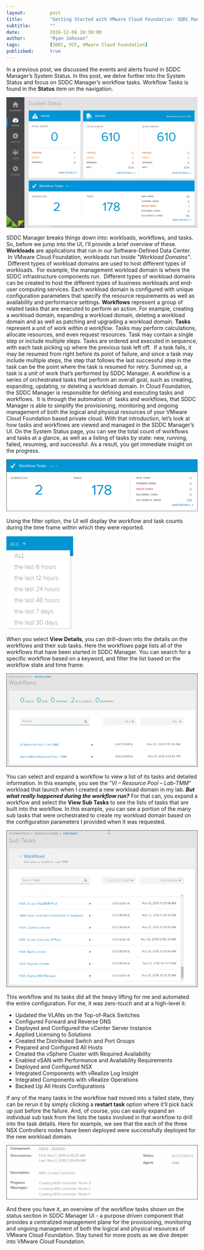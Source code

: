 ```yaml
---
layout:         post
title:          "Getting Started with VMware Cloud Foundation: SDDC Manager’s Workflow Tasks"
subtitle:       ""
date:           2016-12-06 10:30:00
author:         "Ryan Johnson"
tags:           [SDDC, VCF, VMware Cloud Foundation]
published:      true
---
```


In a previous post, we discussed the events and alerts found in SDDC Manager’s System Status. In this post, we delve further into the System Status and focus on SDDC Manager’s workflow tasks. Workflow Tasks is found in the **Status** item on the navigation.

![vcf-system-status](/images/post-vcf-system-status.png)

SDDC Manager breaks things down into: workloads, workflows, and tasks. So, before we jump into the UI, I’ll provide a brief overview of these. **Workloads** are applications that run in our Software-Defined Data Center.  In VMware Cloud Foundation, workloads run inside _"Workload Domains"_.  Different types of workload domains are used to host different types of workloads.  For example, the management workload domain is where the SDDC infrastructure components run.  Different types of workload domains can be created to host the different types of business workloads and end-user computing services. Each workload domain is configured with unique configuration parameters that specify the resource requirements as well as availability and performance settings. **Workflows** represent a group of related tasks that are executed to perform an action. For example, creating a workload domain, expanding a workload domain, deleting a workload domain and as well as patching and upgrading a workload domain. **Tasks** represent a unit of work _within a workflow_. Tasks may perform calculations, allocate resources, and even request resources. Task may contain a single step or include multiple steps. Tasks are ordered and executed in sequence, with each task picking up where the previous task left off.  If a task fails, it may be resumed from right before its point of failure, and since a task may include multiple steps, the step that follows the last successful step in the task can be the point where the task is resumed for retry. Summed up, a task is a unit of work that’s performed by SDDC Manager. A workflow is a series of orchestrated tasks that perform an overall goal, such as creating, expanding, updating, or deleting a workload domain. In Cloud Foundation, the SDDC Manager is responsible for defining and executing tasks and workflows.  It is through the automation of  tasks and workflows, that SDDC Manager is able to simplify the provisioning, monitoring and ongoing management of both the logical and physical resources of your VMware Cloud Foundation based private cloud. With that introduction, let’s look at how tasks and workflows are viewed and managed in the SDDC Manager’s UI. On the System Status page, you can see the total count of workflows and tasks at a glance, as well as a listing of tasks by state: new, running, failed, resuming, and successful. As a result, you get immediate insight on the progress.

![vcf-workflow-tasks](/images/post-vcf-workflow-tasks.png)

Using the filter option, the UI will display the workflow and task counts during the time frame within which they were reported.

![vcf-filter](/images/post-vcf-filter.png)

When you select **View Details**, you can drill-down into the details on the workflows and their sub tasks. Here the workflows page lists all of the workflows that have been started in SDDC Manager. You can search for a specific workflow based on a keyword, and filter the list based on the workflow state and time frame.

![vcf-workflows](/images/post-vcf-workflows.png)

You can select and expand a workflow to view a list of its tasks and detailed information. In this example, you see the “_VI – Resource Pool – Lab-TMM_” workload that launch when I created a new workload domain in my lab. _**But what really happened during the workflow run?**_ For that can, you expand a workflow and select the **View Sub Tasks** to see the lists of tasks that are built into the workflow. In this example, you can see a portion of the many sub tasks that were orchestrated to create my workload domain based on the configuration parameters I provided when it was requested.

![vcf-sub-tasks](/images/post-vcf-sub-tasks.png)

This workflow and its tasks did all the heavy lifting for me and automated the entire configuration. For me, it was zero-touch and at a high-level it:

*   Updated the VLANs on the Top-of-Rack Switches
*   Configured Forward and Reverse DNS
*   Deployed and Configured the vCenter Server Instance
*   Applied Licensing to Solutions
*   Created the Distributed Switch and Port Groups
*   Prepared and Configured All Hosts
*   Created the vSphere Cluster with Required Availability
*   Enabled vSAN with Performance and Availability Requirements
*   Deployed and Configured NSX
*   Integrated Components with vRealize Log Insight
*   Integrated Components with vRealize Operations
*   Backed Up All Hosts Configurations

If any of the many tasks in the workflow had moved into a failed state, they can be rerun it by simply clicking a **restart task** option where it’ll pick back up just before the failure. And, of course, you can easily expand an individual sub task from the lists the tasks involved in that workflow to drill into the task details. Here for example, we see that the each of the three NSX Controllers nodes have been deployed were successfully deployed for the new workload domain.

![vcf-sub-task-nsxc](/images/post-vcf-sub-task-nsxc.png)

And there you have it, an overview of the workflow tasks shown on the status section in SDDC Manager UI - a purpose driven component that provides a centralized management plane for the provisioning, monitoring and ongoing management of both the logical and physical resources of VMware Cloud Foundation. Stay tuned for more posts as we dive deeper into VMware Cloud Foundation.
